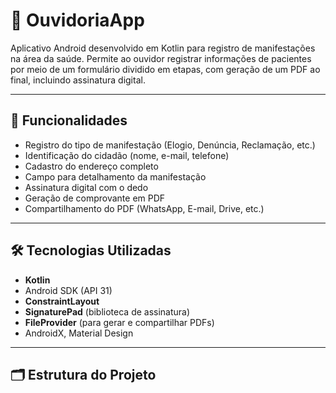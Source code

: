 # 📱 OuvidoriaApp

Aplicativo Android desenvolvido em Kotlin para registro de manifestações na área da saúde. Permite ao ouvidor registrar informações de pacientes por meio de um formulário dividido em etapas, com geração de um PDF ao final, incluindo assinatura digital.

---

## 🚀 Funcionalidades

- Registro do tipo de manifestação (Elogio, Denúncia, Reclamação, etc.)
- Identificação do cidadão (nome, e-mail, telefone)
- Cadastro do endereço completo
- Campo para detalhamento da manifestação
- Assinatura digital com o dedo
- Geração de comprovante em PDF
- Compartilhamento do PDF (WhatsApp, E-mail, Drive, etc.)

---


## 🛠️ Tecnologias Utilizadas

- **Kotlin**
- Android SDK (API 31)
- **ConstraintLayout**
- **SignaturePad** (biblioteca de assinatura)
- **FileProvider** (para gerar e compartilhar PDFs)
- AndroidX, Material Design

---

## 🗂️ Estrutura do Projeto

